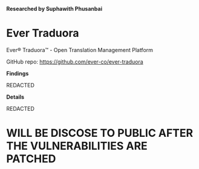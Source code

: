 **Researched by Suphawith Phusanbai**

<h1>Ever Traduora</h1>

Ever® Traduora™ - Open Translation Management Platform

GitHub repo: https://github.com/ever-co/ever-traduora

**Findings**

REDACTED

**Details**

REDACTED


<h1>WILL BE DISCOSE TO PUBLIC AFTER THE VULNERABILITIES ARE PATCHED</h1>
